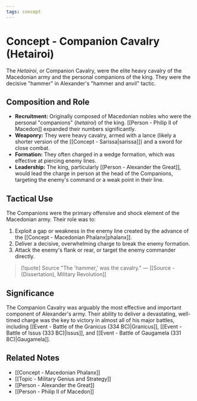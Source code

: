 ```yaml
---
tags: concept
---
```


# Concept - Companion Cavalry (Hetairoi)

The *Hetairoi*, or Companion Cavalry, were the elite heavy cavalry of the Macedonian army and the personal companions of the king. They were the decisive "hammer" in Alexander's "hammer and anvil" tactic.

## Composition and Role
- **Recruitment:** Originally composed of Macedonian nobles who were the personal "companions" (*hetairoi*) of the king. [[Person - Philip II of Macedon]] expanded their numbers significantly.
- **Weaponry:** They were heavy cavalry, armed with a lance (likely a shorter version of the [[Concept - Sarissa|sarissa]]) and a sword for close combat.
- **Formation:** They often charged in a wedge formation, which was effective at piercing enemy lines.
- **Leadership:** The king, particularly [[Person - Alexander the Great]], would lead the charge in person at the head of the Companions, targeting the enemy's command or a weak point in their line.

## Tactical Use
The Companions were the primary offensive and shock element of the Macedonian army. Their role was to:
1.  Exploit a gap or weakness in the enemy line created by the advance of the [[Concept - Macedonian Phalanx|phalanx]].
2.  Deliver a decisive, overwhelming charge to break the enemy formation.
3.  Attack the enemy's flank or rear, or target the enemy commander directly.

> [!quote] Source
> "The 'hammer,' was the cavalry."
> — [[Source - (Dissertation), Military Revolution]]

## Significance
The Companion Cavalry was arguably the most effective and important component of Alexander's army. Their ability to deliver a devastating, well-timed charge was the key to victory in almost all of his major battles, including [[Event - Battle of the Granicus (334 BC)|Granicus]], [[Event - Battle of Issus (333 BC)|Issus]], and [[Event - Battle of Gaugamela (331 BC)|Gaugamela]].

## Related Notes
- [[Concept - Macedonian Phalanx]]
- [[Topic - Military Genius and Strategy]]
- [[Person - Alexander the Great]]
- [[Person - Philip II of Macedon]]
